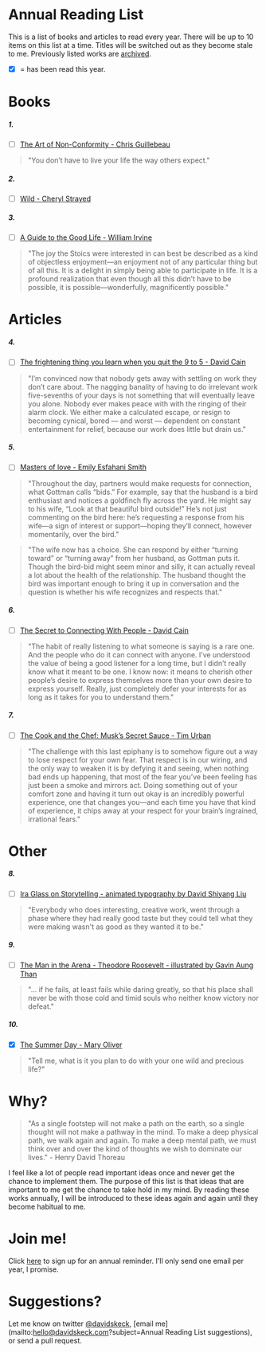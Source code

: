 Annual Reading List
===================

This is a list of books and articles to read every year. There will be up to 10 items on this list at a time. Titles will be switched out as they become stale to me. Previously listed works are [archived](/archive.md).

- [x] = has been read this year.

Books
=====
##### 1.
- [ ] [The Art of Non-Conformity - Chris Guillebeau](http://chrisguillebeau.com/books/)

> "You don’t have to live your life the way others expect."

##### 2.
- [ ] [Wild - Cheryl Strayed](http://www.cherylstrayed.com/wild_108676.htm)

##### 3.
- [ ] [A Guide to the Good Life - William Irvine](http://ecbiz147.inmotionhosting.com/~n1stce12/williambirvine.com/Guide.html)

> "The joy the Stoics were interested in can best be described as a kind of objectless enjoyment—an enjoyment not of any particular thing but of all this. It is a delight in simply being able to participate in life. It is a profound realization that even though all this didn’t have to be possible, it is possible—wonderfully, magnificently possible."

Articles
========
##### 4.
- [ ] [The frightening thing you learn when you quit the 9 to 5 - David Cain](http://www.raptitude.com/2014/04/quitting-the-9-to-5/)

> "I’m convinced now that nobody gets away with settling on work they don’t care about. The nagging banality of having to do irrelevant work five-sevenths of your days is not something that will eventually leave you alone. Nobody ever makes peace with with the ringing of their alarm clock. We either make a calculated escape, or resign to becoming cynical, bored — and worst — dependent on constant entertainment for relief, because our work does little but drain us."

##### 5.
- [ ] [Masters of love - Emily Esfahani Smith](http://www.theatlantic.com/health/archive/2014/06/happily-ever-after/372573/)

> "Throughout the day, partners would make requests for connection, what Gottman calls “bids.” For example, say that the husband is a bird enthusiast and notices a goldfinch fly across the yard. He might say to his wife, “Look at that beautiful bird outside!” He’s not just commenting on the bird here: he’s requesting a response from his wife—a sign of interest or support—hoping they’ll connect, however momentarily, over the bird."

> "The wife now has a choice. She can respond by either “turning toward” or “turning away” from her husband, as Gottman puts it. Though the bird-bid might seem minor and silly, it can actually reveal a lot about the health of the relationship. The husband thought the bird was important enough to bring it up in conversation and the question is whether his wife recognizes and respects that."

##### 6.
- [ ] [The Secret to Connecting With People - David Cain](http://www.raptitude.com/2009/04/the-secret-to-connecting-with-people/)

> "The habit of really listening to what someone is saying is a rare one.  And the people who do it can connect with anyone.  I’ve understood the value of being a good listener for a long time, but I didn’t really know what it meant to be one.  I know now: it means to cherish other people’s desire to express themselves more than your own desire to express yourself. Really, just completely defer your interests for as long as it takes for you to understand them."

##### 7.
- [ ] [The Cook and the Chef: Musk’s Secret Sauce - Tim Urban](http://waitbutwhy.com/2015/11/the-cook-and-the-chef-musks-secret-sauce.html)

> "The challenge with this last epiphany is to somehow figure out a way to lose respect for your own fear. That respect is in our wiring, and the only way to weaken it is by defying it and seeing, when nothing bad ends up happening, that most of the fear you’ve been feeling has just been a smoke and mirrors act. Doing something out of your comfort zone and having it turn out okay is an incredibly powerful experience, one that changes you—and each time you have that kind of experience, it chips away at your respect for your brain’s ingrained, irrational fears."

Other
=====

##### 8.
- [ ] [Ira Glass on Storytelling - animated typography by David Shiyang Liu](https://vimeo.com/24715531)

> "Everybody who does interesting, creative work, went through a phase where they had really good taste but they could tell what they were making wasn't as good as they wanted it to be."

##### 9.
- [ ] [The Man in the Arena - Theodore Roosevelt - illustrated by Gavin Aung Than](http://zenpencils.com/comic/theodore-roosevelt-the-man-in-the-arena/)

> "... if he fails, at least fails while daring greatly, so that his place shall never be with those cold and timid souls who neither know victory nor defeat."

##### 10.
- [x] [The Summer Day - Mary Oliver](http://www.loc.gov/poetry/180/133.html)

> "Tell me, what is it you plan to do
with your one wild and precious life?"

Why?
====

> "As a single footstep will not make a path on the earth, so a single thought will not make a pathway in the mind. To make a deep physical path, we walk again and again. To make a deep mental path, we must think over and over the kind of thoughts we wish to dominate our lives." - Henry David Thoreau

I feel like a lot of people read important ideas once and never get the chance to implement them. The purpose of this list is that ideas that are important to me get the chance to take hold in my mind. By reading these works annually, I will be introduced to these ideas again and again until they become habitual to me.

Join me!
=======
Click [here](http://davidskeck.com/subscribe-to-the-annual-reading-list-newsletter/) to sign up for an annual reminder. I'll only send one email per year, I promise.

Suggestions?
============
Let me know on twitter [@davidskeck](https://twitter.com/davidskeck), [email me](mailto:hello@davidskeck.com?subject=Annual Reading List suggestions), or send a pull request.
